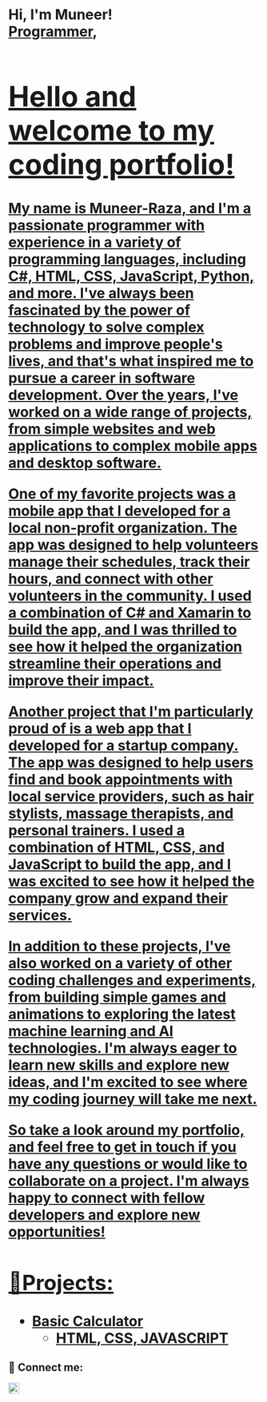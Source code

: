 <h1>Hi, I'm Muneer! <br/><a href="https://github.com/MuneerRaza19">Programmer</a>, <a href="https://www.linkedin.com/in//">
  
# Hello and welcome to my coding portfolio!
My name is Muneer-Raza, and I'm a passionate programmer with experience in a variety of programming languages, including C#, HTML, CSS, JavaScript, Python, and more. I've always been fascinated by the power of technology to solve complex problems and improve people's lives, and that's what inspired me to pursue a career in software development. Over the years, I've worked on a wide range of projects, from simple websites and web applications to complex mobile apps and desktop software.

One of my favorite projects was a mobile app that I developed for a local non-profit organization. The app was designed to help volunteers manage their schedules, track their hours, and connect with other volunteers in the community. I used a combination of C# and Xamarin to build the app, and I was thrilled to see how it helped the organization streamline their operations and improve their impact.

Another project that I'm particularly proud of is a web app that I developed for a startup company. The app was designed to help users find and book appointments with local service providers, such as hair stylists, massage therapists, and personal trainers. I used a combination of HTML, CSS, and JavaScript to build the app, and I was excited to see how it helped the company grow and expand their services.

In addition to these projects, I've also worked on a variety of other coding challenges and experiments, from building simple games and animations to exploring the latest machine learning and AI technologies. I'm always eager to learn new skills and explore new ideas, and I'm excited to see where my coding journey will take me next.

So take a look around my portfolio, and feel free to get in touch if you have any questions or would like to collaborate on a project. I'm always happy to connect with fellow developers and explore new opportunities!

<h2>👨‍Projects:</h2>

- <b>Basic Calculator</b>
  - [HTML, CSS, JAVASCRIPT](https://github.com/MuneerRaza19/Calculator)



<h2> 🤳 Connect me:</h2>

[<img align="left" alt=" | LinkedIn" width="22px" src="https://cdn.jsdelivr.net/npm/simple-icons@v3/icons/linkedin.svg" />][linkedin]



[linkedin]: https://linkedin.com/in/
